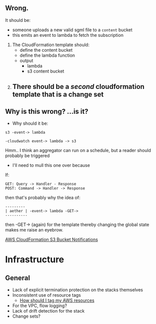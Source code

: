 ## Wrong.
It should be: 
- someone uploads a new valid sgml file to a `content` bucket
- this emits an event to lambda to fetch the subscription

1. The CloudFormation template should:
    - define the content bucket
    - define the lambda function
    - output
        - lambda
        - s3 content bucket
2. There should be a _second_ cloudformation template that is a change set
    - 


## Why is this wrong? ...is it?
- Why should it be:
```
s3 -event-> lambda 
```
```
-cloudwatch event-> lambda -> s3
```

Hmm..
I think an aggregator can run on a schedule, but a reader should probably be triggered 


- I'll need to mull this one over because 

If:
```
GET: Query -> Handler - Response
POST: Command -> Handler -> Response 
```
then that's probably why the idea of:
```
---------
| aether | -event-> lambda -GET-> 
----------
```
then -GET-> (again) 
for the template thereby changing the global state makes me raise an eyebrow.


[AWS CloudFormation S3 Bucket Notifications](https://docs.aws.amazon.com/AWSCloudFormation/latest/UserGuide/aws-properties-s3-bucket-notificationconfig.html)



# Infrastructure

## General
- Lack of explicit termination protection on the stacks themselves
- Inconsistent use of resource tags
    - [How should I tag my AWS resources](https://aws.amazon.com/answers/account-management/aws-tagging-strategies/)
- For the VPC, flow logging?
- Lack of drift detection for the stack
- Change sets?